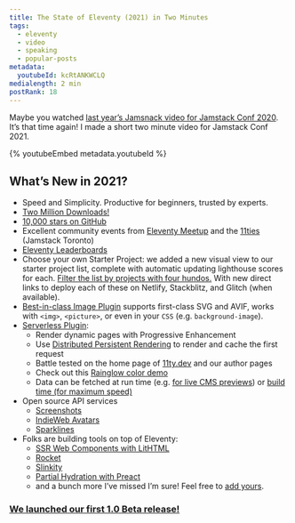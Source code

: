 ```yaml
---
title: The State of Eleventy (2021) in Two Minutes
tags:
  - eleventy
  - video
  - speaking
  - popular-posts
metadata:
  youtubeId: kcRtANKWCLQ
medialength: 2 min
postRank: 18
---
```

Maybe you watched [last year’s Jamsnack video for Jamstack Conf 2020](/web/jamsnack/). It’s that time again! I made a short two minute video for Jamstack Conf 2021.

{% youtubeEmbed metadata.youtubeId %}

## What’s New in 2021?

* Speed and Simplicity. Productive for beginners, trusted by experts.
* [Two Million Downloads!](https://www.11ty.dev/blog/2million/)
* [10,000 stars on GitHub](https://github.com/11ty/eleventy)
* Excellent community events from [Eleventy Meetup](https://11tymeetup.dev/) and the [11ties](https://www.meetup.com/JAMstack-Toronto/events/281278073/) (Jamstack Toronto)
* [Eleventy Leaderboards](http://www.11ty.dev/speedlify/)
* Choose your own Starter Project: we added a new visual view to our starter project list, complete with automatic updating lighthouse scores for each. [Filter the list by projects with four hundos.](https://www.11ty.dev/docs/starter/) With new direct links to deploy each of these on Netlify, Stackblitz, and Glitch (when available).
* [Best-in-class Image Plugin](https://www.11ty.dev/docs/plugins/image/) supports first-class SVG and AVIF, works with `<img>`, `<picture>`, or even in your `CSS` (e.g. `background-image`).
* [Serverless Plugin](https://www.11ty.dev/docs/plugins/serverless/):
  - Render dynamic pages with Progressive Enhancement
  - Use [Distributed Persistent Rendering](https://www.netlify.com/blog/2021/04/14/faster-builds-for-large-sites-on-netlify-with-on-demand-builders-now-in-early-access/) to render and cache the first request
  - Battle tested on the home page of [11ty.dev](http://11ty.dev) and our author pages
  - Check out this [Rainglow color demo](https://rainglow.zachleat.dev/)
  - Data can be fetched at run time (e.g. [for live CMS previews](https://twitter.com/zachleat/status/1405650895665254406)) or [build time (for maximum speed)](https://www.11ty.dev/docs/plugins/serverless/#re-use-build-time-cache-from-the-cache-assets-plugin)
* Open source API services
  - [Screenshots](https://www.zachleat.com/web/screenshots/)
  - [IndieWeb Avatars](https://www.zachleat.com/web/indieweb-avatar/)
  - [Sparklines](https://www.zachleat.com/web/sparklines/)
* Folks are building tools on top of Eleventy:
  - [SSR Web Components with LitHTML](https://twitter.com/eleven_ty/status/1384962580423323649)
  - [Rocket](https://rocket.modern-web.dev/)
  - [Slinkity](https://slinkity.dev/)
  - [Partial Hydration with Preact](https://markus.oberlehner.net/blog/building-partially-hydrated-progressively-enhanced-static-websites-with-isomorphic-preact-and-eleventy/)
  - and a bunch more I’ve missed I’m sure! Feel free to <a href="https://github.com/zachleat/zachleat.com/tree/master/{{ page.inputPath }}">add yours</a>.


### [We launched our first 1.0 Beta release!](https://www.11ty.dev/blog/eleventy-v1-beta/)

